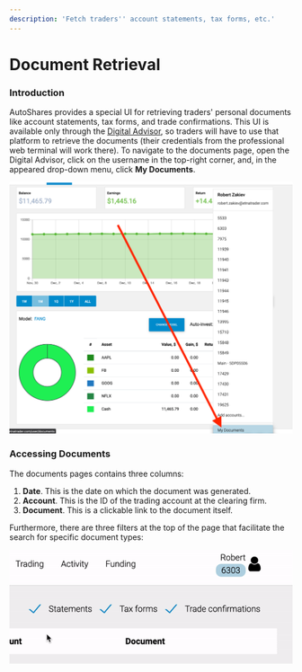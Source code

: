 ```yaml
---
description: 'Fetch traders'' account statements, tax forms, etc.'
---
```


# Document Retrieval

### Introduction

AutoShares provides a special UI for retrieving traders' personal documents like account statements, tax forms, and trade confirmations. This UI is available only through the [Digital Advisor](../digital-advisor/), so traders will have to use that platform to retrieve the documents \(their credentials from the professional web terminal will work there\). To navigate to the documents page, open the Digital Advisor, click on the username in the top-right corner, and, in the appeared drop-down menu, click **My Documents**.

![](../../.gitbook/assets/screenshot-2020-12-29-at-14.29.16.png)

### Accessing Documents

The documents pages contains three columns: 

1. **Date**. This is the date on which the document was generated.
2. **Account**. This is the ID of the trading account at the clearing firm.
3. **Document**. This is a clickable link to the document itself.

Furthermore, there are three filters at the top of the page that facilitate the search for specific document types:

![](../../.gitbook/assets/ezgif-3-673eed5fe0ba.gif)


